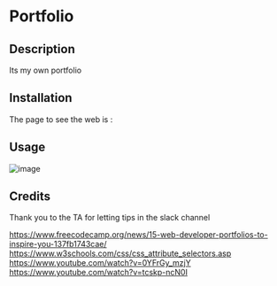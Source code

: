 # Portfolio

## Description

Its my own portfolio

## Installation

The page to see the web is : 

## Usage

![image]()


## Credits

Thank you to the TA for letting tips in the slack channel

https://www.freecodecamp.org/news/15-web-developer-portfolios-to-inspire-you-137fb1743cae/
https://www.w3schools.com/css/css_attribute_selectors.asp
https://www.youtube.com/watch?v=0YFrGy_mzjY
https://www.youtube.com/watch?v=tcskp-ncN0I



